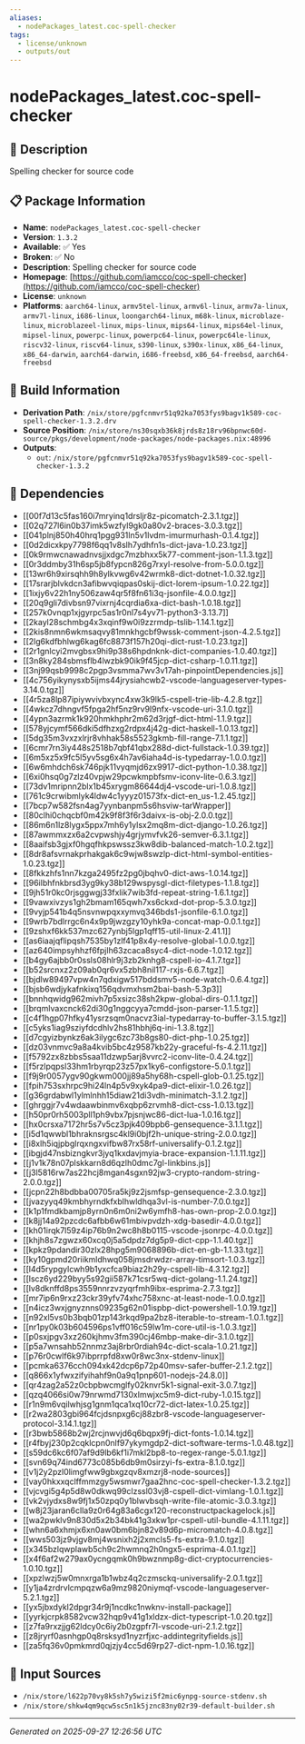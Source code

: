 ```yaml
---
aliases:
  - nodePackages_latest.coc-spell-checker
tags:
  - license/unknown
  - outputs/out
---
```


# nodePackages_latest.coc-spell-checker

## 📝 Description

Spelling checker for source code

## 📋 Package Information

- **Name**: `nodePackages_latest.coc-spell-checker`
- **Version**: `1.3.2`
- **Available**: ✅ Yes
- **Broken**: ✅ No
- **Description**: Spelling checker for source code
- **Homepage**: [https://github.com/iamcco/coc-spell-checker](https://github.com/iamcco/coc-spell-checker)
- **License**: `unknown`
- **Platforms**: `aarch64-linux`, `armv5tel-linux`, `armv6l-linux`, `armv7a-linux`, `armv7l-linux`, `i686-linux`, `loongarch64-linux`, `m68k-linux`, `microblaze-linux`, `microblazeel-linux`, `mips-linux`, `mips64-linux`, `mips64el-linux`, `mipsel-linux`, `powerpc-linux`, `powerpc64-linux`, `powerpc64le-linux`, `riscv32-linux`, `riscv64-linux`, `s390-linux`, `s390x-linux`, `x86_64-linux`, `x86_64-darwin`, `aarch64-darwin`, `i686-freebsd`, `x86_64-freebsd`, `aarch64-freebsd`

## 🔧 Build Information

- **Derivation Path**: `/nix/store/pgfcnmvr51q92ka7053fys9bagv1k589-coc-spell-checker-1.3.2.drv`
- **Source Position**: `/nix/store/ns30sqxb36k8jrds8z18rv96bpnwc60d-source/pkgs/development/node-packages/node-packages.nix:48996`
- **Outputs**:
  - `out`:  `/nix/store/pgfcnmvr51q92ka7053fys9bagv1k589-coc-spell-checker-1.3.2`

## 🔗 Dependencies

- [[00f7d13c5fas160i7mryinq1drsljr8z-picomatch-2.3.1.tgz]]
- [[02q727l6in0b37imk5wzfyl9gk0a80v2-braces-3.0.3.tgz]]
- [[041plnj850h40hrq1pgg931ln5v1lvdm-imurmurhash-0.1.4.tgz]]
- [[0d2dicxkpy7798f6qq1v8slh7ydhfn1s-dict-java-1.0.23.tgz]]
- [[0k9rmwcnawadnvsjjxdgc7mzbhxx5k77-comment-json-1.1.3.tgz]]
- [[0r3ddmby31h6sp5jb8fypcn826g7rxyl-resolve-from-5.0.0.tgz]]
- [[13wr6h9xirsqhh9h8ylkvwg6v42wrmk8-dict-dotnet-1.0.32.tgz]]
- [[17srarjblvkdcn3afibwvqiqpas0skij-dict-lorem-ipsum-1.0.22.tgz]]
- [[1ixjy6v22h1ny506zaw4qr5f8fn61i3q-jsonfile-4.0.0.tgz]]
- [[20q9gli7divbsn97vixrnj4cqrdia6xa-dict-bash-1.0.18.tgz]]
- [[257k0vnqp1xjgyrpc5as1r0nl7s4yv71-python3-3.13.7]]
- [[2kayl28schmbg4x3xqinf9w0i9zzrmdp-tslib-1.14.1.tgz]]
- [[2kis8nmn6wkmsaqvy81mnkhgcbf9wssk-comment-json-4.2.5.tgz]]
- [[2lg6kdfbhlwg6kag6fc8873f157h20qi-dict-rust-1.0.23.tgz]]
- [[2r1gnlcyi2mvgbsx9hi9p38s6hpdnknk-dict-companies-1.0.40.tgz]]
- [[3n8ky284sbmsflb4lwzbk90ik9f45jcp-dict-csharp-1.0.11.tgz]]
- [[3nj99qsb9998c2pgp3vsmma7wv3v17ah-pinpointDependencies.js]]
- [[4c756yikynysxb5ijms44jrysiahcwb2-vscode-languageserver-types-3.14.0.tgz]]
- [[4r5za8lp87ipiywvivbxync4xw3k9lk5-cspell-trie-lib-4.2.8.tgz]]
- [[4wkcz7dhngvf5fpga2hf5nz9rv9l9nfx-vscode-uri-3.1.0.tgz]]
- [[4ypn3azrmk1k920hmkhphr2m62d3rjgf-dict-html-1.1.9.tgz]]
- [[578yjcymf566dki5dfhzxg2rdpx4j42g-dict-haskell-1.0.13.tgz]]
- [[5dg35m3vxzxlrjr8vhhak58s5523gkmb-fill-range-7.1.1.tgz]]
- [[6cmr7rn3iy448s2518b7qbf41qbx288d-dict-fullstack-1.0.39.tgz]]
- [[6m5xz5x9fc5l5yv5sg6x4h7av6iaha4d-is-typedarray-1.0.0.tgz]]
- [[6w6mhdch6sk746pjk11vyqmjd6zx9917-dict-python-1.0.38.tgz]]
- [[6xi0hsq0g7zlz40vpjw29pcwkmpbfsmv-iconv-lite-0.6.3.tgz]]
- [[73dv1mripnn2blx1b45xrygm86644dj4-vscode-uri-1.0.8.tgz]]
- [[761c9crwibmlyk4ldw4c1yyyz01573fx-dict-en_us-1.2.45.tgz]]
- [[7bcp7w582fsn4ag7yynbanpm5s6hsviw-tarWrapper]]
- [[80clhi0chqcbf0m42k9f8f3f6r3daivx-is-obj-2.0.0.tgz]]
- [[86m6n1lz8lygx5ppx7mh6y1ylsx2mq8m-dict-django-1.0.26.tgz]]
- [[87awmmxzx6a2cvpwshjy4grjymvfvk26-semver-6.3.1.tgz]]
- [[8aaifsb3gjxf0hgqfhkpswssz3kw8dib-balanced-match-1.0.2.tgz]]
- [[8dr8afsvrnakprhakgak6c9wjw8swzlp-dict-html-symbol-entities-1.0.23.tgz]]
- [[8fkkzhfs1nn7kzga2495fz2pg0jbqhv0-dict-aws-1.0.14.tgz]]
- [[96ilbhfnkbrsd3yg9ky38b129wspysgl-dict-filetypes-1.1.8.tgz]]
- [[9jh51r0kc0rjsggwgj33fxlik7wib3fd-repeat-string-1.6.1.tgz]]
- [[9vawxivzys1gh2bmam165qwh7xs6ckxd-dot-prop-5.3.0.tgz]]
- [[9vyjp541b4q5nsvnwpqxxymvq346bds1-jsonfile-6.1.0.tgz]]
- [[9wrb7bdlrrgc6n4x9p9jwzgzy10yhk9a-concat-map-0.0.1.tgz]]
- [[9zshxf6kk537mzc627ynbj5lgp1qff15-util-linux-2.41.1]]
- [[as6iaajqflipqsh7535by1zlf41p8x4y-resolve-global-1.0.0.tgz]]
- [[az640impsyhhzf6fpjlh63zcaca8syc4-dict-node-1.0.12.tgz]]
- [[b4gy6ajbb0r0ssls08hlr9j3zb2knhg8-cspell-io-4.1.7.tgz]]
- [[b52srcnxz2z09ab0qr6vx5zbh8nil117-rxjs-6.6.7.tgz]]
- [[bjdlw89497vpw4n7qdxigw517bddsmv5-node-watch-0.6.4.tgz]]
- [[bjsb6wdjykafnkixq156qdvmxhsm2bai-bash-5.3p3]]
- [[bnnhqwidg962mivh7p5xsizc38sh2kpw-global-dirs-0.1.1.tgz]]
- [[brqmlvaxcnck62di30g1nggcyya7cmdd-json-parser-1.1.5.tgz]]
- [[c4f1hgp07hfky41ysrzsqm0nacvz3ial-typedarray-to-buffer-3.1.5.tgz]]
- [[c5yks1iag9sziyfdcdhlv2hs81hbhj6q-ini-1.3.8.tgz]]
- [[d7cgyizbynkz6ak3ilygc6zc73b8gs80-dict-php-1.0.25.tgz]]
- [[dz03vnmvc9a8a4kvib5bc4z9587kb22y-graceful-fs-4.2.11.tgz]]
- [[f5792zx8zbbs5saa11dzwp5arj8vvrc2-iconv-lite-0.4.24.tgz]]
- [[f5rzlpqpsl33hm1rbyrqp23z57px1ky6-configstore-5.0.1.tgz]]
- [[f9j9r0057ygv90gkwm000jj89a5hy68h-cspell-glob-0.1.25.tgz]]
- [[fpih753sxhrpc9hi24ln4p5v9xyk4pa9-dict-elixir-1.0.26.tgz]]
- [[g36grdabwl1ylmlnhh15diaw21di3vdh-minimatch-3.1.2.tgz]]
- [[ghrggjr7v4wdaawbinmv6xqbp6zrvmh8-dict-css-1.0.13.tgz]]
- [[h50pr0rh5003pll1ph9vbx7pjsnjwc86-dict-lua-1.0.16.tgz]]
- [[hx0crsxa7172hr5s7v5cz3pjk409bpb6-gensequence-3.1.1.tgz]]
- [[i5d1qwwbl1bhraknsrgsc4kl9i0bjf2h-unique-string-2.0.0.tgz]]
- [[i8xlh5iqjpbglrqxngxvifbw87rx58rf-universalify-0.1.2.tgz]]
- [[ibgjd47nsbizngkvr3jyq1kxdavjmyia-brace-expansion-1.1.11.tgz]]
- [[j1v1k78n07plskkarn8d6qzlh0dmc7gl-linkbins.js]]
- [[j3l5816rw7as22hcj8mgan4sgxn92jw3-crypto-random-string-2.0.0.tgz]]
- [[jcpn22h8bdbba00705ra5kj9z2jsmfsp-gensequence-2.3.0.tgz]]
- [[jvazyyq49kmbhyrndkfxblhwldhqa3vl-is-number-7.0.0.tgz]]
- [[k1p1fmdkbamjp8yrn0n6m0ni2w6ymfh8-has-own-prop-2.0.0.tgz]]
- [[k8jj14a92pzcdc6afbb6w61mbivpvdzh-xdg-basedir-4.0.0.tgz]]
- [[kh01irqk7l59z4ip76b9n2wc8h8b0115-vscode-jsonrpc-4.0.0.tgz]]
- [[khjh8s7zgwzx60xcq0j5a5dpdz7dg5p9-dict-cpp-1.1.40.tgz]]
- [[kpkz9pdandir30zlx28hpg5m9068896b-dict-en-gb-1.1.33.tgz]]
- [[ky10gpmd20riikmldhwq058jmsdrwdzr-array-timsort-1.0.3.tgz]]
- [[l4d5rypgylcwh9b1yxcfca9biaz2h29y-cspell-lib-4.3.12.tgz]]
- [[lscz6yd229byy5s92gii587k71csr5wq-dict-golang-1.1.24.tgz]]
- [[lv8dknffd8ps3559nnrzvzyqrfmh9ibx-esprima-2.7.3.tgz]]
- [[mr7ip6n9rxz23ckr39yfv74xhc758xnc-at-least-node-1.0.0.tgz]]
- [[n4icz3wxjgnyznns09235g62n01ispbp-dict-powershell-1.0.19.tgz]]
- [[n92xl5vs0b3bqb01zp143rkqd9pa2bz8-iterable-to-stream-1.0.1.tgz]]
- [[nr1py0k03b604596ps1vff016c59lw1m-core-util-is-1.0.3.tgz]]
- [[p0sxjpgv3xz260kjhmv3fm390cj46mbp-make-dir-3.1.0.tgz]]
- [[p5a7wnsahb52nnmz3aj8rbr0rdiah94c-dict-scala-1.0.21.tgz]]
- [[p76r0cwlf6k97ibprrpfd8xw0r8wc3nx-stdenv-linux]]
- [[pcmka6376cch094xk42dcp6p72p40msv-safer-buffer-2.1.2.tgz]]
- [[q866x1yfwxzifyihahf9n0a9q1pnp601-nodejs-24.8.0]]
- [[qr4zag2a52z0cbpbwcmglfy02knvr5k1-signal-exit-3.0.7.tgz]]
- [[qzq4066si0w79nrwmd7130xlmwjxc5m9-dict-ruby-1.0.15.tgz]]
- [[r1n9m6vqilwhjsg1gnm1qca1xq10cr72-dict-latex-1.0.25.tgz]]
- [[r2wa2803gbi964fcjdsnpxg6cj88zbr8-vscode-languageserver-protocol-3.14.1.tgz]]
- [[r3bwb5868b2wj2rcjnwvjd6q6bqpx9fj-dict-fonts-1.0.14.tgz]]
- [[r4fbyj230p2cqklcpn0nlf97ykymgdp2-dict-software-terms-1.0.48.tgz]]
- [[s59dc6kc6f07af9d9lb6kf1i7mkl2bp8-to-regex-range-5.0.1.tgz]]
- [[svn69q74ind6773c085b6db9m0sirzyi-fs-extra-8.1.0.tgz]]
- [[v1j2y2pzl0limgfww9gbxgzqv8xmzrj8-node-sources]]
- [[vay0hkxxqclffmmzgy5wsmwr7gaa2hnc-coc-spell-checker-1.3.2.tgz]]
- [[vjcvgi5g4p5d8w0dkwq99clzssl03vj8-cspell-dict-vimlang-1.0.1.tgz]]
- [[vk2vjydxs8w9fj1x50zpq0y1blwvbsqh-write-file-atomic-3.0.3.tgz]]
- [[w8j23jaran6clla9z0r64g83a6cgx120-reconstructpackagelock.js]]
- [[wa2pwklv9n830d5x2b34bk41g3xkw1pr-cspell-util-bundle-4.1.11.tgz]]
- [[whn6a6xhmjx6xn0aw0bm6bjn82v89d6p-micromatch-4.0.8.tgz]]
- [[wws503jz9vjgv8mj4wsnixh2j2xmcls5-fs-extra-9.1.0.tgz]]
- [[x345bzlqwplawb5ch9c2hwmnq2h0ngx5-esprima-4.0.1.tgz]]
- [[x4f6af2w279ax0ycngqmk0h9bwznmp8g-dict-cryptocurrencies-1.0.10.tgz]]
- [[xpzlwzj5w0mnxrga1b1wbz4q2czmsckq-universalify-2.0.1.tgz]]
- [[y1ja4zrdrvlcmpqzw6a9mz9820niymqf-vscode-languageserver-5.2.1.tgz]]
- [[yx5jbxdykl2dpgr34r9j1ncdkc1nwknv-install-package]]
- [[yyrkjcrpk8582vcw32hqp9v41g1xldzx-dict-typescript-1.0.20.tgz]]
- [[z7fa9rxzjjg62ldcy0c6iy2b0zgpfr7l-vscode-uri-2.1.2.tgz]]
- [[z8jryrf0asnhgp0q8rsksyd1nyzrfjxc-addintegrityfields.js]]
- [[za5fq36v0pmkmrd0qjzjy4cc5d69rp27-dict-npm-1.0.16.tgz]]

## 📁 Input Sources

- `/nix/store/l622p70vy8k5sh7y5wizi5f2mic6ynpg-source-stdenv.sh`
- `/nix/store/shkw4qm9qcw5sc5n1k5jznc83ny02r39-default-builder.sh`

---
*Generated on 2025-09-27 12:26:56 UTC*
